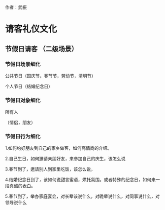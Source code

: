 作者：武振

# 请客礼仪文化

## 节假日请客 （二级场景）

### 节假日场景细化

公共节日（国庆节，春节节，劳动节，清明节）

个人节日（结婚纪念日）

### 节假日对象细化

所有人

（情侣，朋友）

### 节假日行为细化

1.如何约好朋友到自己的家乡做客，如何高情商的介绍。

2.自己生日，如何邀请亲朋好友，来参加自己的庆生，该怎么说

3.春节到了，邀请别人到家里吃饭，该怎么说，

4.结婚纪念日到了，该如何说甜言蜜语，烘托氛围。或者特殊的纪念日，如何来一段真诚的表白。

5.春节到了，举办家庭宴会，对长辈该说什么，对晚辈说什么，对同事说什么，对领导说什么
